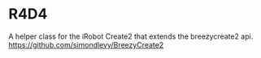 # R4D4
A helper class for the iRobot Create2 that extends the breezycreate2 api.
https://github.com/simondlevy/BreezyCreate2
